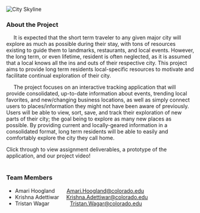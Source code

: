 ![City Skyline](http://amarihoo.github.io/Explore-Your-City-Project/red-white-nyc-skyline-lee-ann-adendorff.jpg)
### **About the Project**
&nbsp;&nbsp;&nbsp;&nbsp;&nbsp;It is expected that the short term traveler to any given major city will explore as much as possible during their stay, with tons of resources existing to guide them to landmarks, restaurants, and local events.  However, the long term, or even lifetime, resident is often neglected, as it is assumed that a local knows all the ins and outs of their respective city. This project aims to provide long term residents local-specific resources to motivate and facilitate continual exploration of their city.  

&nbsp;&nbsp;&nbsp;&nbsp;&nbsp;The project focuses on an interactive tracking application that will provide consolidated, up-to-date information about events, trending local favorites, and new/changing business locations, as well as simply connect users to places/information they might not have been aware of previously.  Users will be able to view, sort, save, and track their exploration of new parts of their city; the goal being to explore as many new places as possible.  By providing current and locally-geared information in a consolidated format, long term residents will be able to easily and comfortably explore the city they call home.
<br>

Click through to view assignment deliverables, a prototype of the application, and our project video!
<br>
<br>


### **Team Members**
- Amari Hoogland &nbsp;&nbsp;&nbsp;&nbsp;&nbsp;&nbsp; Amari.Hoogland@colorado.edu
- Krishna Adettiwar &nbsp;&nbsp;&nbsp; Krishna.Adettiwar@colorado.edu
- Tristan Wagar &nbsp;&nbsp;&nbsp;&nbsp;&nbsp;&nbsp;&nbsp;&nbsp;&nbsp;&nbsp;&nbsp;&nbsp; Tristan.Wagar@colorado.edu
